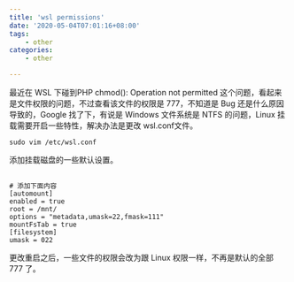 ```yaml
---
title: 'wsl permissions'
date: '2020-05-04T07:01:16+08:00'
tags:
    - other
categories:
    - other

---
```




最近在 WSL 下碰到PHP chmod(): Operation not permitted 这个问题，看起来是文件权限的问题，不过查看该文件的权限是 777，不知道是 Bug 还是什么原因导致的，Google 找了下，有说是 Windows 文件系统是 NTFS 的问题，Linux 挂载需要开启一些特性，解决办法是更改 wsl.conf文件。

```
sudo vim /etc/wsl.conf
```

添加挂载磁盘的一些默认设置。

```

# 添加下面内容
[automount]
enabled = true
root = /mnt/
options = "metadata,umask=22,fmask=111"
mountFsTab = true
[filesystem]
umask = 022

```
更改重启之后，一些文件的权限会改为跟 Linux 权限一样，不再是默认的全部 777 了。



